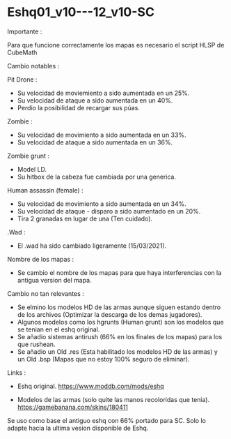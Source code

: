 # Eshq01_v10---12_v10-SC

Importante :

Para que funcione correctamente los mapas es necesario el script HLSP de CubeMath

Cambio notables :

Pit Drone :

* Su velocidad de moviemiento a sido aumentada en un 25%.
* Su velocidad de ataque a sido aumentada en un 40%.
* Perdio la posibilidad de recargar sus púas.

Zombie :

* Su velocidad de movimiento a sido aumentada en un 33%.
* Su velocidad de ataque a sido aumentada en un 36%.

Zombie grunt :

* Model LD.
* Su hitbox de la cabeza fue cambiada por una generica.

Human assassin (female) :

* Su velocidad de movimiento a sido aumentada en un 34%.
* Su velocidad de ataque - disparo a sido aumentado en un 20%.
* Tira 2 granadas en lugar de una (Ten cuidado).

.Wad :

* El .wad ha sido cambiado ligeramente (15/03/2021).

Nombre de los mapas :

* Se cambio el nombre de los mapas para que haya interferencias con la antigua version del mapa. 

Cambio no tan relevantes :

* Se elmino los modelos HD de las armas aunque siguen estando dentro de los archivos (Optimizar la descarga de los demas jugadores).
* Algunos modelos como los hgrunts (Human grunt) son los modelos que se tenian en el eshq original.
* Se añadio sistemas antirush (66% en los finales de los mapas) para los que rushean.
* Se añadio un Old .res (Esta habilitado los modelos HD de las armas) y un Old .bsp (Mapas que no estoy 100% seguro de eliminar).






Links : 

* Eshq original.
https://www.moddb.com/mods/eshq

* Modelos de las armas (solo quite las manos recoloridas que tenia).
https://gamebanana.com/skins/180411

Se uso como base el antiguo eshq con 66% portado para SC. Solo lo adapte hacia la ultima vesion disponible de Eshq.
